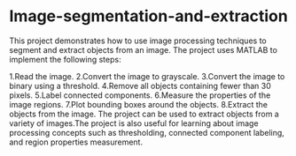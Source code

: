 # Image-segmentation-and-extraction

This project demonstrates how to use image processing techniques to segment and extract objects from an image. The project uses MATLAB to implement the following steps:

1.Read the image.
2.Convert the image to grayscale.
3.Convert the image to binary using a threshold.
4.Remove all objects containing fewer than 30 pixels.
5.Label connected components.
6.Measure the properties of the image regions.
7.Plot bounding boxes around the objects.
8.Extract the objects from the image.
The project can be used to extract objects from a variety of images.The project is also useful for learning about image processing concepts such as thresholding, connected component labeling, and region properties measurement.
